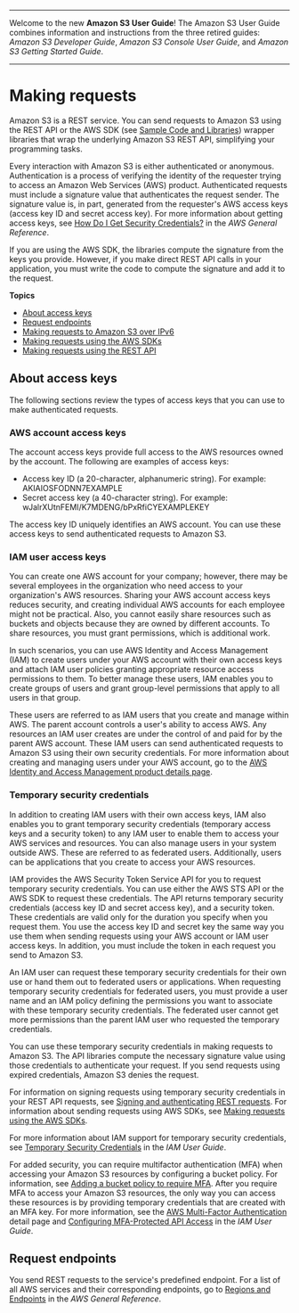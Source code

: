 --------

Welcome to the new **Amazon S3 User Guide**\! The Amazon S3 User Guide combines information and instructions from the three retired guides: *Amazon S3 Developer Guide*, *Amazon S3 Console User Guide*, and *Amazon S3 Getting Started Guide*\.

--------

# Making requests<a name="MakingRequests"></a>

Amazon S3 is a REST service\. You can send requests to Amazon S3 using the REST API or the AWS SDK \(see [Sample Code and Libraries](https://aws.amazon.com/code)\) wrapper libraries that wrap the underlying Amazon S3 REST API, simplifying your programming tasks\. 

Every interaction with Amazon S3 is either authenticated or anonymous\. Authentication is a process of verifying the identity of the requester trying to access an Amazon Web Services \(AWS\) product\. Authenticated requests must include a signature value that authenticates the request sender\. The signature value is, in part, generated from the requester's AWS access keys \(access key ID and secret access key\)\. For more information about getting access keys, see [How Do I Get Security Credentials?](https://docs.aws.amazon.com/general/latest/gr/getting-aws-sec-creds.html) in the *AWS General Reference*\. 

If you are using the AWS SDK, the libraries compute the signature from the keys you provide\. However, if you make direct REST API calls in your application, you must write the code to compute the signature and add it to the request\. 

**Topics**
+ [About access keys](#TypesofSecurityCredentials)
+ [Request endpoints](#RequestEndpoints)
+ [Making requests to Amazon S3 over IPv6](ipv6-access.md)
+ [Making requests using the AWS SDKs](MakingAuthenticatedRequests.md)
+ [Making requests using the REST API](RESTAPI.md)

## About access keys<a name="TypesofSecurityCredentials"></a>

The following sections review the types of access keys that you can use to make authenticated requests\.

### AWS account access keys<a name="requestsUsingAcctCred"></a>

The account access keys provide full access to the AWS resources owned by the account\. The following are examples of access keys:
+ Access key ID \(a 20\-character, alphanumeric string\)\. For example: AKIAIOSFODNN7EXAMPLE
+ Secret access key \(a 40\-character string\)\. For example: wJalrXUtnFEMI/K7MDENG/bPxRfiCYEXAMPLEKEY

The access key ID uniquely identifies an AWS account\. You can use these access keys to send authenticated requests to Amazon S3\. 

### IAM user access keys<a name="requestsUsingIAMUserCred"></a>

You can create one AWS account for your company; however, there may be several employees in the organization who need access to your organization's AWS resources\. Sharing your AWS account access keys reduces security, and creating individual AWS accounts for each employee might not be practical\. Also, you cannot easily share resources such as buckets and objects because they are owned by different accounts\. To share resources, you must grant permissions, which is additional work\.

In such scenarios, you can use AWS Identity and Access Management \(IAM\) to create users under your AWS account with their own access keys and attach IAM user policies granting appropriate resource access permissions to them\. To better manage these users, IAM enables you to create groups of users and grant group\-level permissions that apply to all users in that group\. 

These users are referred to as IAM users that you create and manage within AWS\. The parent account controls a user's ability to access AWS\. Any resources an IAM user creates are under the control of and paid for by the parent AWS account\. These IAM users can send authenticated requests to Amazon S3 using their own security credentials\. For more information about creating and managing users under your AWS account, go to the [AWS Identity and Access Management product details page](https://aws.amazon.com/iam/)\. 

### Temporary security credentials<a name="requestsUsingTempCred"></a>

In addition to creating IAM users with their own access keys, IAM also enables you to grant temporary security credentials \(temporary access keys and a security token\) to any IAM user to enable them to access your AWS services and resources\. You can also manage users in your system outside AWS\. These are referred to as federated users\. Additionally, users can be applications that you create to access your AWS resources\.

IAM provides the AWS Security Token Service API for you to request temporary security credentials\. You can use either the AWS STS API or the AWS SDK to request these credentials\. The API returns temporary security credentials \(access key ID and secret access key\), and a security token\. These credentials are valid only for the duration you specify when you request them\. You use the access key ID and secret key the same way you use them when sending requests using your AWS account or IAM user access keys\. In addition, you must include the token in each request you send to Amazon S3\. 

An IAM user can request these temporary security credentials for their own use or hand them out to federated users or applications\. When requesting temporary security credentials for federated users, you must provide a user name and an IAM policy defining the permissions you want to associate with these temporary security credentials\. The federated user cannot get more permissions than the parent IAM user who requested the temporary credentials\. 

You can use these temporary security credentials in making requests to Amazon S3\. The API libraries compute the necessary signature value using those credentials to authenticate your request\. If you send requests using expired credentials, Amazon S3 denies the request\.

For information on signing requests using temporary security credentials in your REST API requests, see [Signing and authenticating REST requests](RESTAuthentication.md)\. For information about sending requests using AWS SDKs, see [Making requests using the AWS SDKs](MakingAuthenticatedRequests.md)\. 

For more information about IAM support for temporary security credentials, see [Temporary Security Credentials](https://docs.aws.amazon.com/IAM/latest/UserGuide/id_credentials_temp.html) in the *IAM User Guide*\.

For added security, you can require multifactor authentication \(MFA\) when accessing your Amazon S3 resources by configuring a bucket policy\. For information, see [Adding a bucket policy to require MFA](example-bucket-policies.md#example-bucket-policies-use-case-7)\. After you require MFA to access your Amazon S3 resources, the only way you can access these resources is by providing temporary credentials that are created with an MFA key\. For more information, see the [AWS Multi\-Factor Authentication](https://aws.amazon.com/mfa/) detail page and [Configuring MFA\-Protected API Access](https://docs.aws.amazon.com/IAM/latest/UserGuide/id_credentials_mfa_configure-api-require.html) in the *IAM User Guide*\.



## Request endpoints<a name="RequestEndpoints"></a>

You send REST requests to the service's predefined endpoint\. For a list of all AWS services and their corresponding endpoints, go to [Regions and Endpoints](https://docs.aws.amazon.com/general/latest/gr/aws-service-information.html) in the *AWS General Reference*\.